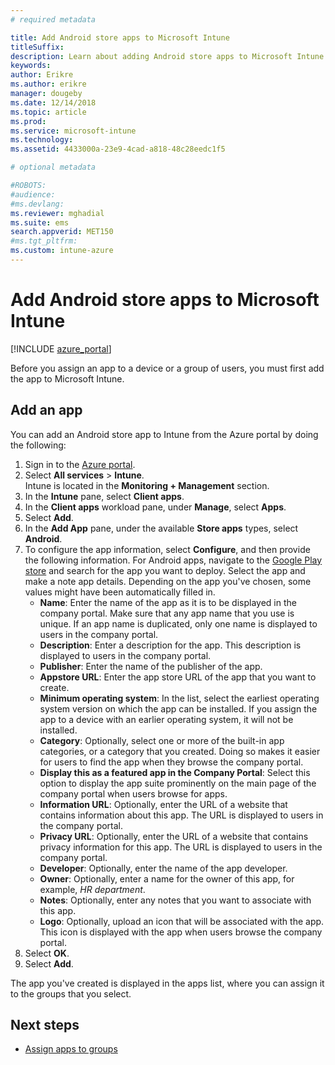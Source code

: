 ```yaml
---
# required metadata

title: Add Android store apps to Microsoft Intune
titleSuffix: 
description: Learn about adding Android store apps to Microsoft Intune.
keywords:
author: Erikre
ms.author: erikre
manager: dougeby
ms.date: 12/14/2018
ms.topic: article
ms.prod:
ms.service: microsoft-intune
ms.technology:
ms.assetid: 4433000a-23e9-4cad-a818-48c28eedc1f5

# optional metadata

#ROBOTS:
#audience:
#ms.devlang:
ms.reviewer: mghadial
ms.suite: ems
search.appverid: MET150
#ms.tgt_pltfrm:
ms.custom: intune-azure
---
```


# Add Android store apps to Microsoft Intune

[!INCLUDE [azure_portal](./includes/azure_portal.md)]

Before you assign an app to a device or a group of users, you must first add the app to Microsoft Intune. 

## Add an app

You can add an Android store app to Intune from the Azure portal by doing the following:

1. Sign in to the [Azure portal](https://portal.azure.com).
2. Select **All services** > **Intune**.  
    Intune is located in the **Monitoring + Management** section.
3. In the **Intune** pane, select **Client apps**.
4. In the **Client apps** workload pane, under **Manage**, select **Apps**.
5. Select **Add**.
6. In the **Add App** pane, under the available **Store apps** types, select **Android**.
7. To configure the app information, select **Configure**, and then provide the following information. For Android apps, navigate to the [Google Play store](https://play.google.com/store) and search for the app you want to deploy. Select the app and make a note app details. Depending on the app you've chosen, some values might have been automatically filled in.
	- **Name**: Enter the name of the app as it is to be displayed in the company portal. Make sure that any app name that you use is unique. If an app name is duplicated, only one name is displayed to users in the company portal.
	- **Description**: Enter a description for the app. This description is displayed to users in the company portal.
	- **Publisher**: Enter the name of the publisher of the app.
	- **Appstore URL**: Enter the app store URL of the app that you want to create.
	- **Minimum operating system**: In the list, select the earliest operating system version on which the app can be installed. If you assign the app to a device with an earlier operating system, it will not be installed.
	- **Category**: Optionally, select one or more of the built-in app categories, or a category that you created. Doing so makes it easier for users to find the app when they browse the company portal.
	- **Display this as a featured app in the Company Portal**: Select this option to display the app suite prominently on the main page of the company portal when users browse for apps.
	- **Information URL**: Optionally, enter the URL of a website that contains information about this app. The URL is displayed to users in the company portal.
	- **Privacy URL**: Optionally, enter the URL of a website that contains privacy information for this app. The URL is displayed to users in the company portal.
	- **Developer**: Optionally, enter the name of the app developer.
	- **Owner**: Optionally, enter a name for the owner of this app, for example, *HR department*.
	- **Notes**: Optionally, enter any notes that you want to associate with this app.
	- **Logo**: Optionally, upload an icon that will be associated with the app. This icon is displayed with the app when users browse the company portal.
1. Select **OK**.
2. Select **Add**.

The app you've created is displayed in the apps list, where you can assign it to the groups that you select. 

## Next steps

- [Assign apps to groups](apps-deploy.md)
